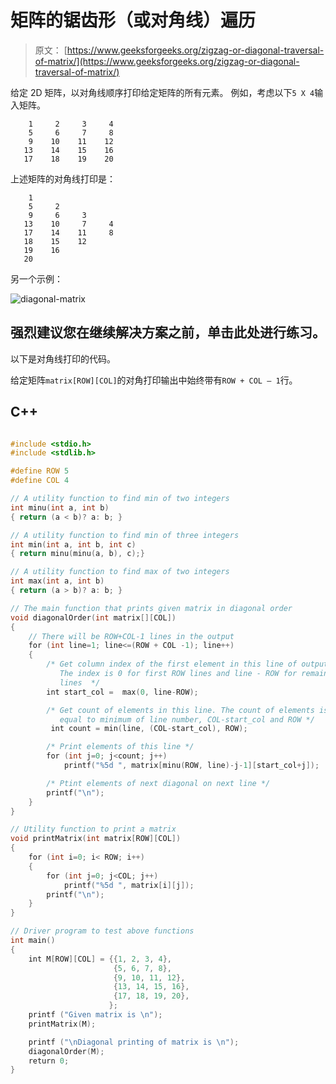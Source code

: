 # 矩阵的锯齿形（或对角线）遍历

> 原文： [https://www.geeksforgeeks.org/zigzag-or-diagonal-traversal-of-matrix/](https://www.geeksforgeeks.org/zigzag-or-diagonal-traversal-of-matrix/)

给定 2D 矩阵，以对角线顺序打印给定矩阵的所有元素。 例如，考虑以下`5 X 4`输入矩阵。

```
    1     2     3     4
    5     6     7     8
    9    10    11    12
   13    14    15    16
   17    18    19    20
```

上述矩阵的对角线打印是：

```
    1
    5     2
    9     6     3
   13    10     7     4
   17    14    11     8
   18    15    12
   19    16
   20
```

另一个示例：

![diagonal-matrix](img/cb40b044ad1013046f6267770166bd9e.png) 

## 强烈建议您在继续解决方案之前，单击此处进行练习。

以下是对角线打印的代码。

给定矩阵`matrix[ROW][COL]`的对角打印输出中始终带有`ROW + COL – 1`行。

## C++ 

```cpp

#include <stdio.h> 
#include <stdlib.h> 

#define ROW 5 
#define COL 4 

// A utility function to find min of two integers 
int minu(int a, int b) 
{ return (a < b)? a: b; } 

// A utility function to find min of three integers 
int min(int a, int b, int c) 
{ return minu(minu(a, b), c);} 

// A utility function to find max of two integers 
int max(int a, int b) 
{ return (a > b)? a: b; } 

// The main function that prints given matrix in diagonal order 
void diagonalOrder(int matrix[][COL]) 
{ 
    // There will be ROW+COL-1 lines in the output 
    for (int line=1; line<=(ROW + COL -1); line++) 
    { 
        /* Get column index of the first element in this line of output. 
           The index is 0 for first ROW lines and line - ROW for remaining 
           lines  */
        int start_col =  max(0, line-ROW); 

        /* Get count of elements in this line. The count of elements is 
           equal to minimum of line number, COL-start_col and ROW */
         int count = min(line, (COL-start_col), ROW); 

        /* Print elements of this line */
        for (int j=0; j<count; j++) 
            printf("%5d ", matrix[minu(ROW, line)-j-1][start_col+j]); 

        /* Ptint elements of next diagonal on next line */
        printf("\n"); 
    } 
} 

// Utility function to print a matrix 
void printMatrix(int matrix[ROW][COL]) 
{ 
    for (int i=0; i< ROW; i++) 
    { 
        for (int j=0; j<COL; j++) 
            printf("%5d ", matrix[i][j]); 
        printf("\n"); 
    } 
} 

// Driver program to test above functions 
int main() 
{ 
    int M[ROW][COL] = {{1, 2, 3, 4}, 
                       {5, 6, 7, 8}, 
                       {9, 10, 11, 12}, 
                       {13, 14, 15, 16}, 
                       {17, 18, 19, 20}, 
                      }; 
    printf ("Given matrix is \n"); 
    printMatrix(M); 

    printf ("\nDiagonal printing of matrix is \n"); 
    diagonalOrder(M); 
    return 0; 
} 

```